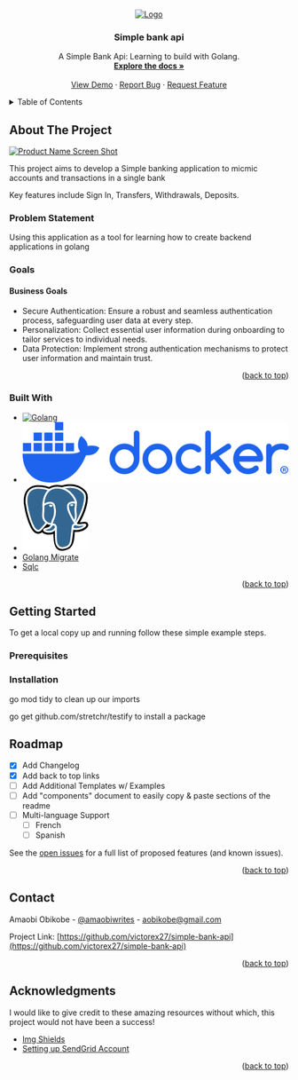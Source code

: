 <a id="readme-top"></a>




<!-- PROJECT LOGO -->
<br />
<div align="center">
  <a href="https://github.com/victorex27/simple-bank-api">
    <img src="images/logo.png" alt="Logo" width="80" height="80">
  </a>

  <h3 align="center">Simple bank api</h3>

  <p align="center">
    A Simple Bank Api: Learning to build with Golang.
    <br />
    <a href="https://github.com/victorex27/simple-bank-api"><strong>Explore the docs »</strong></a>
    <br />
    <br />
    <a href="https://github.com/victorex27/simple-bank-api">View Demo</a>
    ·
    <a href="https://github.com/victorex27/simple-bank-api/issues/new?labels=bug&template=bug-report---.md">Report Bug</a>
    ·
    <a href="https://github.com/victorex27/simple-bank-api/issues/new?labels=enhancement&template=feature-request---.md">Request Feature</a>
  </p>
</div>



<!-- TABLE OF CONTENTS -->
<details>
  <summary>Table of Contents</summary>
  <ol>
    <li>
      <a href="#about-the-project">About The Project</a>
      <ul>
        <li><a href="#built-with">Built With</a></li>
      </ul>
    </li>
    <li>
      <a href="#getting-started">Getting Started</a>
      <ul>
        <li><a href="#prerequisites">Prerequisites</a></li>
        <li><a href="#installation">Installation</a></li>
      </ul>
    </li>
    <li><a href="#usage">Usage</a></li>
    <li><a href="#contact">Contact</a></li>
    <li><a href="#acknowledgments">Acknowledgments</a></li>
  </ol>
</details>



<!-- ABOUT THE PROJECT -->
## About The Project

[![Product Name Screen Shot][product-screenshot]](https://example.com)

This project aims to develop a Simple banking application to micmic accounts and transactions in a single bank

Key features include Sign In, Transfers, Withdrawals, Deposits.

### Problem Statement
Using this application as a tool for learning how to create backend applications in golang

### Goals
#### Business Goals
* Secure Authentication: Ensure a robust and seamless authentication process, safeguarding user data at every step.
* Personalization: Collect essential user information during onboarding to tailor services to individual needs.
* Data Protection: Implement strong authentication mechanisms to protect user information and maintain trust.

<p align="right">(<a href="#readme-top">back to top</a>)</p>



### Built With


* [![Golang][Golang]][Golang-url]
* [![Docker][Docker]][Docker-url]
* [![Postgres][Postgres]][Postgres-url]
* [Golang Migrate]
* [Sqlc]


<p align="right">(<a href="#readme-top">back to top</a>)</p>



<!-- GETTING STARTED -->
## Getting Started

To get a local copy up and running follow these simple example steps.

### Prerequisites




### Installation


go mod tidy to clean up our imports

go get github.com/stretchr/testify to install a package


<!-- ROADMAP -->
## Roadmap

- [x] Add Changelog
- [x] Add back to top links
- [ ] Add Additional Templates w/ Examples
- [ ] Add "components" document to easily copy & paste sections of the readme
- [ ] Multi-language Support
    - [ ] French
    - [ ] Spanish

See the [open issues](https://github.com/victorex27/simple-bank-api/issues) for a full list of proposed features (and known issues).

<p align="right">(<a href="#readme-top">back to top</a>)</p>






<!-- CONTACT -->
## Contact

Amaobi Obikobe - [@amaobiwrites](https://x.com/amaobiwrites) - aobikobe@gmail.com

Project Link: [https://github.com/victorex27/simple-bank-api](https://github.com/victorex27/simple-bank-api)

<p align="right">(<a href="#readme-top">back to top</a>)</p>



<!-- ACKNOWLEDGMENTS -->
## Acknowledgments

I would like to give credit to these amazing resources without which, this project would not have been a success!

* [Img Shields](https://shields.io)
* [Setting up SendGrid Account](https://www.adarsha.dev/blog/nestjs-sendgrid-email-service)

<p align="right">(<a href="#readme-top">back to top</a>)</p>



<!-- MARKDOWN LINKS & IMAGES -->
<!-- https://www.markdownguide.org/basic-syntax/#reference-style-links -->
[product-screenshot]: images/screenshot.png
[Golang]: https://go.dev/blog/go-brand/Go-Logo/PNG/Go-Logo_Aqua.png
[Golang-url]: https://go.dev/
[Golang Migrate]: https://github.com/golang-migrate/migrate
[Docker]: ./images/docker-logo-blue.svg
[Docker-url]: https://www.docker.com/
[Postgres]: ./images/postgres.png
[Postgres-url]: https://www.postgresql.org/
[Sqlc]: https://docs.sqlc.dev/en/latest/overview/install.html
